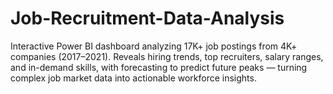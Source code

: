 # Job-Recruitment-Data-Analysis
Interactive Power BI dashboard analyzing 17K+ job postings from 4K+ companies (2017–2021). Reveals hiring trends, top recruiters, salary ranges, and in-demand skills, with forecasting to predict future peaks — turning complex job market data into actionable workforce insights.
